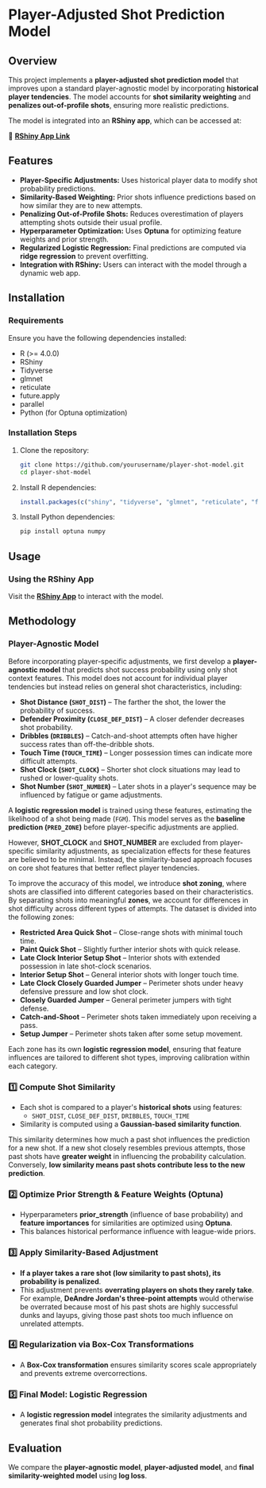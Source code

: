 # Player-Adjusted Shot Prediction Model

## Overview

This project implements a **player-adjusted shot prediction model** that improves upon a standard player-agnostic model by incorporating **historical player tendencies**. The model accounts for **shot similarity weighting** and **penalizes out-of-profile shots**, ensuring more realistic predictions.

The model is integrated into an **RShiny app**, which can be accessed at:

🔗 [**RShiny App Link**](https://bndongmo.shinyapps.io/shot_model/)

## Features

- **Player-Specific Adjustments:** Uses historical player data to modify shot probability predictions.
- **Similarity-Based Weighting:** Prior shots influence predictions based on how similar they are to new attempts.
- **Penalizing Out-of-Profile Shots:** Reduces overestimation of players attempting shots outside their usual profile.
- **Hyperparameter Optimization:** Uses **Optuna** for optimizing feature weights and prior strength.
- **Regularized Logistic Regression:** Final predictions are computed via **ridge regression** to prevent overfitting.
- **Integration with RShiny:** Users can interact with the model through a dynamic web app.

## Installation

### Requirements

Ensure you have the following dependencies installed:

- R (>= 4.0.0)
- RShiny
- Tidyverse
- glmnet
- reticulate
- future.apply
- parallel
- Python (for Optuna optimization)

### Installation Steps

1. Clone the repository:
   ```sh
   git clone https://github.com/yourusername/player-shot-model.git
   cd player-shot-model
   ```
2. Install R dependencies:
   ```r
   install.packages(c("shiny", "tidyverse", "glmnet", "reticulate", "future.apply", "parallel"))
   ```
3. Install Python dependencies:
   ```sh
   pip install optuna numpy
   ```

## Usage

### Using the RShiny App

Visit the [**RShiny App**](https://bndongmo.shinyapps.io/shot_model/) to interact with the model.

## Methodology

### Player-Agnostic Model

Before incorporating player-specific adjustments, we first develop a **player-agnostic model** that predicts shot success probability using only shot context features. This model does not account for individual player tendencies but instead relies on general shot characteristics, including:
- **Shot Distance (`SHOT_DIST`)** – The farther the shot, the lower the probability of success.
- **Defender Proximity (`CLOSE_DEF_DIST`)** – A closer defender decreases shot probability.
- **Dribbles (`DRIBBLES`)** – Catch-and-shoot attempts often have higher success rates than off-the-dribble shots.
- **Touch Time (`TOUCH_TIME`)** – Longer possession times can indicate more difficult attempts.
- **Shot Clock (`SHOT_CLOCK`)** – Shorter shot clock situations may lead to rushed or lower-quality shots.
- **Shot Number (`SHOT_NUMBER`)** – Later shots in a player's sequence may be influenced by fatigue or game adjustments.

A **logistic regression model** is trained using these features, estimating the likelihood of a shot being made (`FGM`). This model serves as the **baseline prediction (`PRED_ZONE`)** before player-specific adjustments are applied.

However, **SHOT_CLOCK** and **SHOT_NUMBER** are excluded from player-specific similarity adjustments, as specialization effects for these features are believed to be minimal. Instead, the similarity-based approach focuses on core shot features that better reflect player tendencies.

To improve the accuracy of this model, we introduce **shot zoning**, where shots are classified into different categories based on their characteristics. By separating shots into meaningful **zones**, we account for differences in shot difficulty across different types of attempts. The dataset is divided into the following zones:
- **Restricted Area Quick Shot** – Close-range shots with minimal touch time.
- **Paint Quick Shot** – Slightly further interior shots with quick release.
- **Late Clock Interior Setup Shot** – Interior shots with extended possession in late shot-clock scenarios.
- **Interior Setup Shot** – General interior shots with longer touch time.
- **Late Clock Closely Guarded Jumper** – Perimeter shots under heavy defensive pressure and low shot clock.
- **Closely Guarded Jumper** – General perimeter jumpers with tight defense.
- **Catch-and-Shoot** – Perimeter shots taken immediately upon receiving a pass.
- **Setup Jumper** – Perimeter shots taken after some setup movement.

Each zone has its own **logistic regression model**, ensuring that feature influences are tailored to different shot types, improving calibration within each category.

### 1️⃣ Compute Shot Similarity

- Each shot is compared to a player's **historical shots** using features:
  - `SHOT_DIST`, `CLOSE_DEF_DIST`, `DRIBBLES`, `TOUCH_TIME`
- Similarity is computed using a **Gaussian-based similarity function**.

This similarity determines how much a past shot influences the prediction for a new shot. If a new shot closely resembles previous attempts, those past shots have **greater weight** in influencing the probability calculation. Conversely, **low similarity means past shots contribute less to the new prediction**.

### 2️⃣ Optimize Prior Strength & Feature Weights (Optuna)

- Hyperparameters **prior_strength** (influence of base probability) and **feature importances** for similarities are optimized using **Optuna**.
- This balances historical performance influence with league-wide priors.

### 3️⃣ Apply Similarity-Based Adjustment

- **If a player takes a rare shot (low similarity to past shots), its probability is penalized**.
- This adjustment prevents **overrating players on shots they rarely take**. For example, **DeAndre Jordan's three-point attempts** would otherwise be overrated because most of his past shots are highly successful dunks and layups, giving those past shots too much influence on unrelated attempts.

### 4️⃣ Regularization via Box-Cox Transformations

- A **Box-Cox transformation** ensures similarity scores scale appropriately and prevents extreme overcorrections.

### 5️⃣ Final Model: Logistic Regression

- A **logistic regression model** integrates the similarity adjustments and generates final shot probability predictions.

## Evaluation

We compare the **player-agnostic model**, **player-adjusted model**, and **final similarity-weighted model** using **log loss**.
